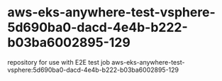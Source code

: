 # aws-eks-anywhere-test-vsphere-5d690ba0-dacd-4e4b-b222-b03ba6002895-129
repository for use with E2E test job aws-eks-anywhere-test-vsphere:5d690ba0-dacd-4e4b-b222-b03ba6002895-129

